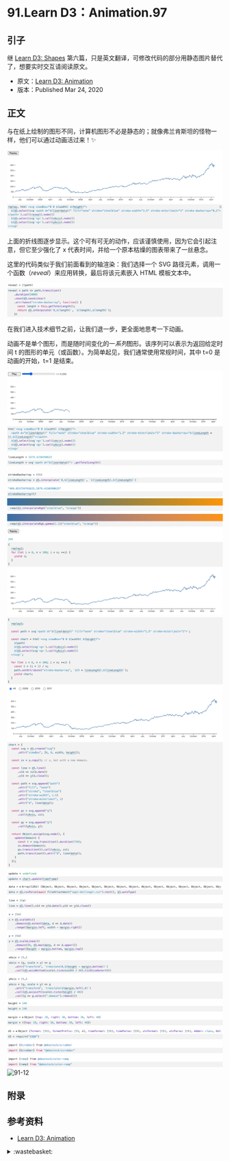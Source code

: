 # 91.Learn D3：Animation.97

## <a name="start"></a> 引子
继 [Learn D3: Shapes][url-pre] 第六篇，只是英文翻译，可修改代码的部分用静态图片替代了，想要实时交互请阅读原文。

- 原文：[Learn D3: Animation][url-1]
- 版本：Published Mar 24, 2020

## <a name="title1"></a> 正文
与在纸上绘制的图形不同，计算机图形不必是静态的；就像弗兰肯斯坦的怪物一样，他们可以通过动画活过来！✨

![91-1][url-local-1]

上面的折线图逐步显示。这个可有可无的动作，应该谨慎使用，因为它会引起注意，但它至少强化了 x 代表时间，并给一个原本枯燥的图表带来了一丝悬念。

这里的代码类似于我们前面看到的轴渲染：我们选择一个 SVG 路径元素，调用一个函数（*reveal*）来应用转换，最后将该元素嵌入 HTML 模板文本中。

![91-2][url-local-2]

在我们进入技术细节之前，让我们退一步，更全面地思考一下动画。

动画不是单个图形，而是随时间变化的一*系列*图形。该序列可以表示为返回给定时间 t 的图形的单元（或函数）。为简单起见，我们通常使用常规时间，其中 t=0 是动画的开始，t=1 是结束。

![91-3][url-local-3]


![91-4][url-local-4]
![91-5][url-local-5]
![91-6][url-local-6]
![91-7][url-local-7]
![91-8][url-local-8]
![91-9][url-local-9]
![91-10][url-local-10]
![91-11][url-local-11]
![91-12][url-local-12]

## 附录



## <a name="reference"></a> 参考资料
- [Learn D3: Animation][url-1]

[url-pre]:https://github.com/XXHolic/blog/issues/96
[url-1]:https://observablehq.com/@d3/learn-d3-animation?collection=@d3/learn-d3


[url-2]:https://www.w3.org/TR/SVG/paths.html#TheDProperty
[url-3]:https://html.spec.whatwg.org/multipage/canvas.html#canvaspath
[url-4]:https://en.wikipedia.org/wiki/Plotter
[url-5]:https://observablehq.com/@d3/d3-line
[url-6]:https://developer.mozilla.org/en-US/docs/Web/SVG/Attribute/stroke-miterlimit
[url-7]:https://observablehq.com/@d3/stacked-area-chart
[url-8]:https://observablehq.com/@d3/streamgraph
[url-9]:https://observablehq.com/@d3/bollinger-bands
[url-10]:https://observablehq.com/@d3/d3-lineradial
[url-11]:https://observablehq.com/@d3/radial-area-chart
[url-12]:https://github.com/d3/d3-shape/blob/master/README.md#curves
[url-13]:https://observablehq.com/@d3/area-with-missing-data
[url-14]:https://en.wikipedia.org/wiki/Annulus_(mathematics)
[url-15]:https://observablehq.com/@d3/pie-chart
[url-16]:https://observablehq.com/@d3/donut-chart
[url-17]:https://observablehq.com/@d3/sunburst
[url-18]:https://observablehq.com/@d3/arc-diagram
[url-19]:https://github.com/d3/d3-shape/blob/master/README.md#pies




[url-local-1]:./images/91/1.png
[url-local-2]:./images/91/2.png
[url-local-3]:./images/91/3.png
[url-local-4]:./images/91/4.png
[url-local-5]:./images/91/5.png
[url-local-6]:./images/91/6.png
[url-local-7]:./images/91/7.png
[url-local-8]:./images/91/8.png
[url-local-9]:./images/91/9.png
[url-local-10]:./images/91/10.png
[url-local-11]:./images/91/11.png
[url-local-12]:./images/91/12.png

<details>
<summary>:wastebasket:</summary>

最近在看欧美漫画《行尸走肉》，同名美剧就是根据这个改编的。

漫画里面的故事讲述比美剧里面讲的要好。

![91-poster][url-local-poster]

</details>

[url-local-poster]:./images/91/poster.jpg
